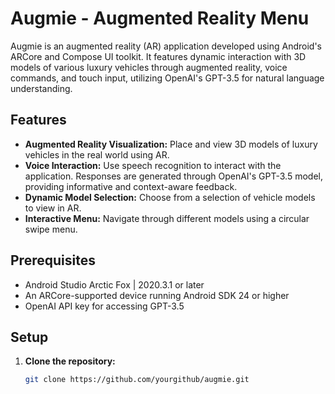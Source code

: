 # Augmie - Augmented Reality Menu

Augmie is an augmented reality (AR) application developed using Android's ARCore and Compose UI toolkit. It features dynamic interaction with 3D models of various luxury vehicles through augmented reality, voice commands, and touch input, utilizing OpenAI's GPT-3.5 for natural language understanding.

## Features

- **Augmented Reality Visualization:** Place and view 3D models of luxury vehicles in the real world using AR.
- **Voice Interaction:** Use speech recognition to interact with the application. Responses are generated through OpenAI's GPT-3.5 model, providing informative and context-aware feedback.
- **Dynamic Model Selection:** Choose from a selection of vehicle models to view in AR.
- **Interactive Menu:** Navigate through different models using a circular swipe menu.

## Prerequisites

- Android Studio Arctic Fox | 2020.3.1 or later
- An ARCore-supported device running Android SDK 24 or higher
- OpenAI API key for accessing GPT-3.5

## Setup

1. **Clone the repository:**

   ```bash
   git clone https://github.com/yourgithub/augmie.git
